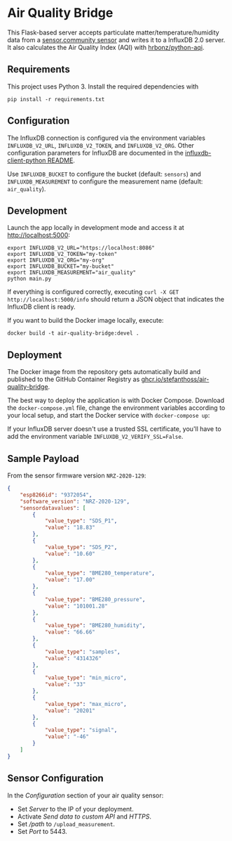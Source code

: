 # Air Quality Bridge

This Flask-based server accepts particulate matter/temperature/humidity data from a [sensor.community sensor](https://sensor.community/en/sensors/airrohr) and writes it to a InfluxDB 2.0 server. It also calculates the Air Quality Index (AQI) with [hrbonz/python-aqi](https://github.com/hrbonz/python-aqi).

## Requirements

This project uses Python 3. Install the required dependencies with

```shell
pip install -r requirements.txt
```

## Configuration

The InfluxDB connection is configured via the environment variables `INFLUXDB_V2_URL`, `INFLUXDB_V2_TOKEN`, and `INFLUXDB_V2_ORG`. Other configuration parameters for InfluxDB are documented in the [influxdb-client-python README](https://github.com/influxdata/influxdb-client-python#via-environment-properties).

Use `INFLUXDB_BUCKET` to configure the bucket (default: `sensors`) and `INFLUXDB_MEASUREMENT` to configure the measurement name (default: `air_quality`).

## Development

Launch the app locally in development mode and access it at <http://localhost:5000>:

```shell
export INFLUXDB_V2_URL="https://localhost:8086"
export INFLUXDB_V2_TOKEN="my-token"
export INFLUXDB_V2_ORG="my-org"
export INFLUXDB_BUCKET="my-bucket"
export INFLUXDB_MEASUREMENT="air_quality"
python main.py
```

If everything is configured correctly, executing `curl -X GET http://localhost:5000/info` should return a JSON object that indicates the InfluxDB client is ready.

If you want to build the Docker image locally, execute:

```shell
docker build -t air-quality-bridge:devel .
```

## Deployment

The Docker image from the repository gets automatically build and published to the GitHub Container Registry as [ghcr.io/stefanthoss/air-quality-bridge](https://github.com/stefanthoss/air-quality-bridge/pkgs/container/air-quality-bridge).

The best way to deploy the application is with Docker Compose. Download the `docker-compose.yml` file, change the environment variables according to your local setup, and start the Docker service with `docker-compose up`:

If your InfluxDB server doesn't use a trusted SSL certificate, you'll have to add the environment variable `INFLUXDB_V2_VERIFY_SSL=False`.

## Sample Payload

From the sensor firmware version `NRZ-2020-129`:

```json
{
    "esp8266id": "9372054",
    "software_version": "NRZ-2020-129",
    "sensordatavalues": [
        {
            "value_type": "SDS_P1",
            "value": "18.83"
        },
        {
            "value_type": "SDS_P2",
            "value": "10.60"
        },
        {
            "value_type": "BME280_temperature",
            "value": "17.00"
        },
        {
            "value_type": "BME280_pressure",
            "value": "101001.28"
        },
        {
            "value_type": "BME280_humidity",
            "value": "66.66"
        },
        {
            "value_type": "samples",
            "value": "4314326"
        },
        {
            "value_type": "min_micro",
            "value": "33"
        },
        {
            "value_type": "max_micro",
            "value": "20201"
        },
        {
            "value_type": "signal",
            "value": "-46"
        }
    ]
}
```

## Sensor Configuration

In the *Configuration* section of your air quality sensor:

* Set *Server* to the IP of your deployment.
* Activate *Send data to custom API* and *HTTPS*.
* Set */path* to `/upload_measurement`.
* Set *Port* to 5443.
